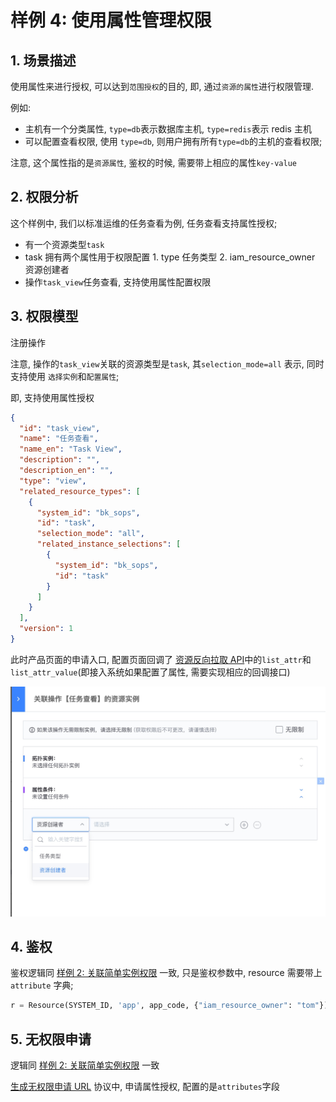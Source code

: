 # 样例 4: 使用属性管理权限

## 1. 场景描述

使用属性来进行授权, 可以达到`范围授权`的目的, 即, 通过`资源的属性`进行权限管理.

例如:
- 主机有一个分类属性, `type=db`表示数据库主机, `type=redis`表示 redis 主机
- 可以配置查看权限, 使用 `type=db`, 则用户拥有所有`type=db`的主机的查看权限; 

注意, 这个属性指的是`资源属性`, 鉴权的时候, 需要带上相应的属性`key-value`

## 2. 权限分析

这个样例中, 我们以标准运维的任务查看为例, 任务查看支持属性授权; 

- 有一个资源类型`task`
- task 拥有两个属性用于权限配置 1. type 任务类型 2. iam_resource_owner 资源创建者
- 操作`task_view`任务查看, 支持使用属性配置权限

## 3. 权限模型

注册操作

注意, 操作的`task_view`关联的资源类型是`task`, 其`selection_mode=all` 表示, 同时支持使用 `选择实例`和`配置属性`;

即, 支持使用属性授权

```json
{
  "id": "task_view",
  "name": "任务查看",
  "name_en": "Task View",
  "description": "",
  "description_en": "",
  "type": "view",
  "related_resource_types": [
    {
      "system_id": "bk_sops",
      "id": "task",
      "selection_mode": "all",
      "related_instance_selections": [
        {
          "system_id": "bk_sops",
          "id": "task"
        }
      ]
    }
  ],
  "version": 1
}
```

此时产品页面的申请入口, 配置页面回调了 [资源反向拉取 API](../../Reference/API/03-Callback/01-API.md)中的`list_attr`和`list_attr_value`(即接入系统如果配置了属性, 需要实现相应的回调接口)


![](../../assets/HowTo/Examples/04_01.jpg)


## 4. 鉴权

鉴权逻辑同 [样例 2: 关联简单实例权限](./02-ActionWithResource.md) 一致, 只是鉴权参数中, resource 需要带上 `attribute` 字典; 

```python
r = Resource(SYSTEM_ID, 'app', app_code, {"iam_resource_owner": "tom"})
```

## 5. 无权限申请

逻辑同 [样例 2: 关联简单实例权限](./02-ActionWithResource.md) 一致

[生成无权限申请 URL](../../Reference/API/05-Application/01-GenerateURL.md) 协议中, 申请属性授权, 配置的是`attributes`字段

